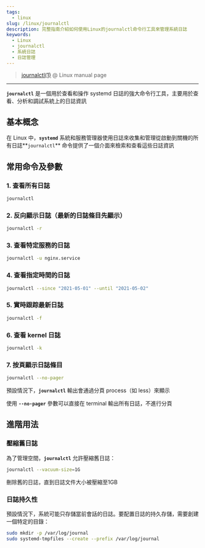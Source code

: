 ```yaml
---
tags:
  - linux
slug: /linux/journalctl
description: 完整指南介紹如何使用Linux的journalctl命令行工具來管理系統日誌
keywords:
  - Linux
  - journalctl
  - 系統日誌
  - 日誌管理
---
```

> [journalctl(1)](https://man7.org/linux/man-pages/man1/journalctl.1.html) @ Linux manual page

---

**`journalctl`** 是一個用於查看和操作 systemd 日誌的強大命令行工具，主要用於查看、分析和調試系統上的日誌資訊

## **基本概念**

在 Linux 中，**`systemd`** 系統和服務管理器使用日誌來收集和管理從啟動到關機的所有日誌**`journalctl`** 命令提供了一個介面來檢索和查看這些日誌資訊

## **常用命令及參數**

### **1\. 查看所有日誌**

```bash
journalctl
```

### **2\. 反向顯示日誌（最新的日誌條目先顯示）**

```bash
journalctl -r
```

### **3\. 查看特定服務的日誌**

```bash
journalctl -u nginx.service
```

### **4\. 查看指定時間的日誌**

```bash
journalctl --since "2021-05-01" --until "2021-05-02"
```

### **5\. 實時跟踪最新日誌**

```bash
journalctl -f
```

### **6\. 查看 kernel 日誌**

```bash
journalctl -k
```

### **7\. 按頁顯示日誌條目**

```bash
journalctl --no-pager
```

預設情況下，**`journalctl`** 輸出會通過分頁 process（如 less）來顯示

使用 **`--no-pager`** 參數可以直接在 terminal 輸出所有日誌，不進行分頁

## 進階用法

### **壓縮舊日誌**

為了管理空間，**`journalctl`** 允許壓縮舊日誌：

```bash
journalctl --vacuum-size=1G
```

刪除舊的日誌，直到日誌文件大小被壓縮至1GB

### **日誌持久性**

預設情況下，系統可能只存儲當前會話的日誌。要配置日誌的持久存儲，需要創建一個特定的目錄：

```bash
sudo mkdir -p /var/log/journal
sudo systemd-tmpfiles --create --prefix /var/log/journal
```